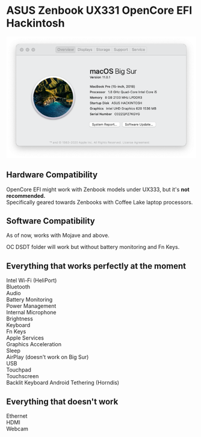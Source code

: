 # ASUS Zenbook UX331 OpenCore EFI Hackintosh
![](images/AboutthisMac.png)

## Hardware Compatibility
OpenCore EFI might work with Zenbook models under UX333, but it's **not recommended.**     
Specifically geared towards Zenbooks with Coffee Lake laptop processors.

## Software Compatibility
As of now, works with Mojave and above.

OC DSDT folder will work but without battery monitoring and Fn Keys.

## Everything that works perfectly at the moment
Intel Wi-Fi (HeliPort)  
Bluetooth  
Audio  
Battery Monitoring  
Power Management  
Internal Microphone  
Brightness  
Keyboard  
Fn Keys  
Apple Services  
Graphics Acceleration   
Sleep   
AirPlay (doesn't work on Big Sur)  
USB  
Touchpad  
Touchscreen  
Backlit Keyboard
Android Tethering (Horndis)

## Everything that doesn't work
Ethernet  
HDMI  
Webcam
